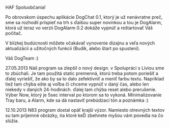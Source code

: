 HAF Spoluobčania!

Po obrovskom úspechu aplikácie DogChat 0.1, ktorý je už nenávratne preč, sme sa rozhodli príspieť na trh s ďalšou super novinkou a tou je DogAlarm, ktorá už teraz vo verzii DogAlarm 0.2 dokáže vypnúť a reštartovať Váš počítač.

V blízkej budúcnosti môžete očakávať vynovenie dizajnu a veľa nových aktualizácii a užitočných funkcii (Budík, alebo štart po spustení).

Váš DogTeam :)

27.05.2013 
Náš program sa zlepšil o nový design. v Spolupráci s Líviou sme to zbúchali. Je tam použitá static premenná, ktorú treba potom poriešiť a ďalej vyriešiť, že ako by sa to dalo zefektívniť a meniť farbu textu. Napríklad tiež tam chýba ešte aj voľba či chceme vypnúť v daný čas, alebo len niekedy v daných 24-hodinách. ďalej tam chýba reset alebo prerušenie. Výber Now, ktorý je 5sec interval po ktorom sa to vykoná. Minimalizovanie Tray baru, a Alarm, kde sa dá nastaviť prebúdzací tón a poznámka :) 

12.10.2013
N83 program dostal opäť krajší výzor. Namiesto otrevných textov su tam príjemné obrázky, ńa ktoré keĎ zbehnete myšou vám povedia na čo slúžia.